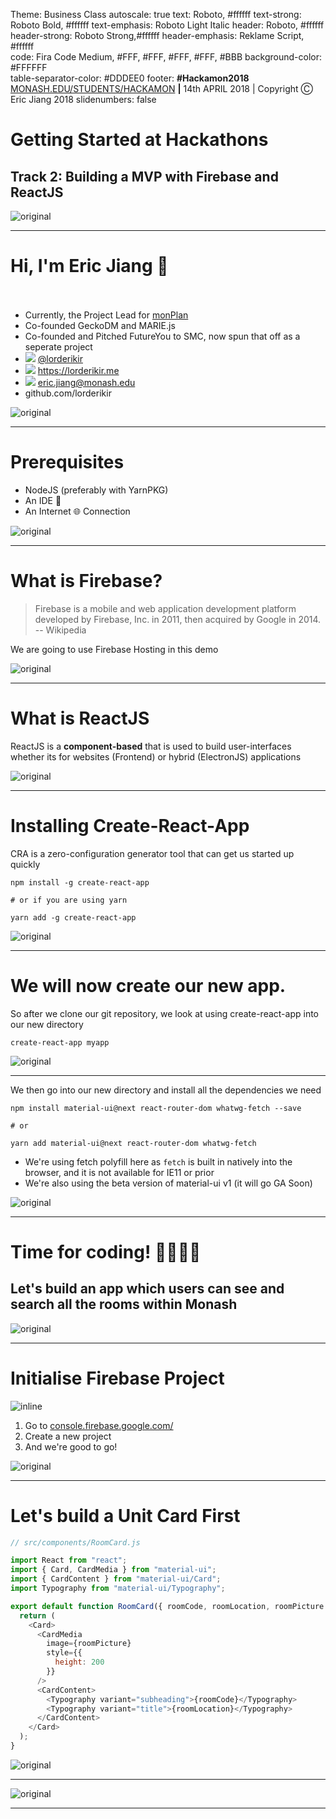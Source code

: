 Theme: Business Class
autoscale: true
text: Roboto, #ffffff
text-strong: Roboto Bold, #ffffff
text-emphasis: Roboto Light Italic
header: Roboto, #ffffff
header-strong: Roboto Strong,#ffffff
header-emphasis: Reklame Script, #ffffff  
code: Fira Code Medium, #FFF, #FFF, #FFF, #FFF, #BBB
background-color: #FFFFFF  
table-separator-color: #DDDEE0
footer: **#Hackamon2018** [MONASH.EDU/STUDENTS/HACKAMON](https://monash.edu/students/hackamon) **|** 14th APRIL 2018 | Copyright Ⓒ Eric Jiang 2018
slidenumbers: false

# Getting Started at Hackathons

## Track 2: Building a MVP with Firebase and ReactJS

![original](assets/firebase-bg.png)

---

# Hi, I'm **Eric Jiang** 👋 <br/><br/>

* Currently, the Project Lead for [monPlan](monplan.apps.monash.edu)
* Co-founded GeckoDM and MARIE.js
* Co-founded and Pitched FutureYou to SMC, now spun that off as a seperate project
* ![](assets/twitter.png) [@lorderikir](https://twitter.com/lorderikir)
* ![](assets/website.png) https://lorderikir.me
* ![](assets/email.png) eric.jiang@monash.edu
* github.com/lorderikir

![original](assets/firebase-bg.png)

---

# Prerequisites

* NodeJS (preferably with YarnPKG)
* An IDE 📝
* An Internet 🌐 Connection

![original](assets/firebase-bg.png)

---

# What is Firebase?

> Firebase is a mobile and web application development platform developed by Firebase, Inc. in 2011, then acquired by Google in 2014.
> -- Wikipedia

We are going to use Firebase Hosting in this demo

![original](assets/firebase-bg.png)

---

# What is ReactJS

ReactJS is a **component-based** that is used to build user-interfaces whether its for websites (Frontend) or hybrid (ElectronJS) applications

![original](assets/firebase-bg.png)

---

# Installing Create-React-App

CRA is a zero-configuration generator tool that can get us started up quickly

```
npm install -g create-react-app

# or if you are using yarn

yarn add -g create-react-app
```

![original](assets/firebase-bg.png)

---

# We will now create our new app.

So after we clone our git repository, we look at using create-react-app into our new directory

```
create-react-app myapp
```

![original](assets/firebase-bg.png)

---

We then go into our new directory and install all the dependencies we need

```
npm install material-ui@next react-router-dom whatwg-fetch --save

# or

yarn add material-ui@next react-router-dom whatwg-fetch
```

* We're using fetch polyfill here as `fetch` is built in natively into the browser, and it is not available for IE11 or prior
* We're also using the beta version of material-ui v1 (it will go GA Soon)

![original](assets/firebase-bg.png)

---

# Time for coding! 👨‍💻👩‍💻

## Let's build an app which users can see and search all the rooms within Monash

![original](assets/firebase-bg.png)

---

# Initialise Firebase Project

![inline](assets/fb-console.png)

1.  Go to [console.firebase.google.com/](https://console.firebase.google.com/)
2.  Create a new project
3.  And we're good to go!

![original](assets/firebase-bg.png)

---

# Let's build a Unit Card First

```js
// src/components/RoomCard.js

import React from "react";
import { Card, CardMedia } from "material-ui";
import { CardContent } from "material-ui/Card";
import Typography from "material-ui/Typography";

export default function RoomCard({ roomCode, roomLocation, roomPicture }) {
  return (
    <Card>
      <CardMedia
        image={roomPicture}
        style={{
          height: 200
        }}
      />
      <CardContent>
        <Typography variant="subheading">{roomCode}</Typography>
        <Typography variant="title">{roomLocation}</Typography>
      </CardContent>
    </Card>
  );
}
```

![original](assets/firebase-bg.png)

---

![original](assets/firebase-bg.png)

---
